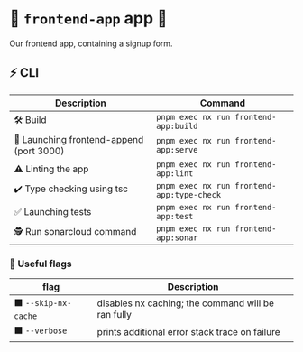 # 🚀 `frontend-app` app 🚀

Our frontend app, containing a signup form.

## ⚡ CLI

| Description                              | Command                                    |
| ---------------------------------------- | ------------------------------------------ |
| 🛠️ Build                                 | `pnpm exec nx run frontend-app:build`      |
| 🚀 Launching frontend-append (port 3000) | `pnpm exec nx run frontend-app:serve`      |
| ⚠️ Linting the app                       | `pnpm exec nx run frontend-app:lint`       |
| ✔️ Type checking using tsc               | `pnpm exec nx run frontend-app:type-check` |
| ✅ Launching tests                       | `pnpm exec nx run frontend-app:test`       |
| 🕵️ Run sonarcloud command                | `pnpm exec nx run frontend-app:sonar`      |

### 🔶 Useful flags

| flag                 | Description                                        |
| -------------------- | -------------------------------------------------- |
| ⬛ `--skip-nx-cache` | disables nx caching; the command will be ran fully |
| ⬛ `--verbose`       | prints additional error stack trace on failure     |
